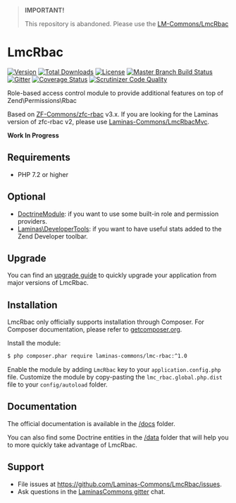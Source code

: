 > **IMPORTANT!**
>
> This repository is abandoned.
> Please use the [LM-Commons/LmcRbac](https://www.github.com/LM-Commons/LmcRbac)
>
# LmcRbac

[![Version](https://poser.pugx.org/laminas-commons/lmc-rbac/version)](//packagist.org/packages/laminas-commons/lmc-rbac)
[![Total Downloads](https://poser.pugx.org/laminas-commons/lmc-rbac/downloads)](//packagist.org/packages/laminas-commons/lmc-rbac)
[![License](https://poser.pugx.org/laminas-commons/lmc-rbac/license)](//packagist.org/packages/laminas-commons/lmc-rbac)
[![Master Branch Build Status](https://travis-ci.org/Laminas-Commons/LmcRbac.svg?branch=master)](http://travis-ci.org/Laminas-Commons/LmcRbac)
[![Gitter](https://badges.gitter.im/LaminasCommons/community.svg)](https://gitter.im/LaminasCommons/community?utm_source=badge&utm_medium=badge&utm_campaign=pr-badge)
[![Coverage Status](https://coveralls.io/repos/github/Laminas-Commons/LmcRbac/badge.svg?branch=master)](https://coveralls.io/github/Laminas-Commons/LmcRbac?branch=master)
[![Scrutinizer Code Quality](https://scrutinizer-ci.com/g/Laminas-Commons/LmcRbac/badges/quality-score.png?b=master)](https://scrutinizer-ci.com/g/Laminas-Commons/LmcRbac/?branch=master)

Role-based access control module to provide additional features on top of Zend\Permissions\Rbac

Based on [ZF-Commons/zfc-rbac](https://github.com/ZF-Commons/zfc-rbac) v3.x. If you are looking for the Laminas version
of zfc-rbac v2, please use [Laminas-Commons/LmcRbacMvc](https://github.com/Laminas-Commons/LmcRbacMvc).

**Work In Progress**

## Requirements

- PHP 7.2 or higher

## Optional

- [DoctrineModule](https://github.com/doctrine/DoctrineModule): if you want to use some built-in role and permission providers.
- [Laminas\DeveloperTools](https://github.com/zendframework/Laminas\DeveloperTools): if you want to have useful stats added to
the Zend Developer toolbar.

## Upgrade

You can find an [upgrade guide](UPGRADE.md) to quickly upgrade your application from major versions of LmcRbac.

## Installation

LmcRbac only officially supports installation through Composer. For Composer documentation, please refer to
[getcomposer.org](http://getcomposer.org/).

Install the module:

```sh
$ php composer.phar require laminas-commons/lmc-rbac:^1.0
```

Enable the module by adding `LmcRbac` key to your `application.config.php` file. Customize the module by copy-pasting
the `lmc_rbac.global.php.dist` file to your `config/autoload` folder.

## Documentation

The official documentation is available in the [/docs](docs/) folder.

You can also find some Doctrine entities in the [/data](data/) folder that will help you to more quickly take advantage
of LmcRbac.

## Support

- File issues at https://github.com/Laminas-Commons/LmcRbac/issues.
- Ask questions in the [LaminasCommons gitter](https://gitter.im/LaminasCommons/community) chat.
